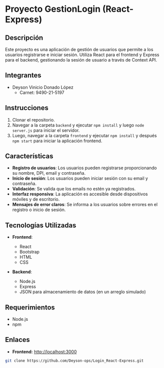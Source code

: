 # Proyecto GestionLogin  (React-Express)

## Descripción
Este proyecto es una aplicación de gestión de usuarios que permite a los usuarios registrarse e iniciar sesión. Utiliza React para el frontend y Express para el backend, gestionando la sesión de usuario a través de Context API.

## Integrantes
- Deyson Vinicio Donado López
  - Carnet: 9490-21-5197

## Instrucciones
1. Clonar el repositorio.
2. Navegar a la carpeta `backend` y ejecutar `npm install` y luego `node server.js` para iniciar el servidor.
3. Luego, navegar a la carpeta `frontend` y ejecutar `npm install` y después `npm start` para iniciar la aplicación frontend.

## Características

- **Registro de usuarios**: Los usuarios pueden registrarse proporcionando su nombre, DPI, email y contraseña.
- **Inicio de sesión**: Los usuarios pueden iniciar sesión con su email y contraseña.
- **Validación**: Se valida que los emails no estén ya registrados.
- **Interfaz responsiva**: La aplicación es accesible desde dispositivos móviles y de escritorio.
- **Mensajes de error claros**: Se informa a los usuarios sobre errores en el registro o inicio de sesión.

## Tecnologías Utilizadas

- **Frontend**:
  - React
  - Bootstrap
  - HTML
  - CSS

- **Backend**:
  - Node.js
  - Express
  - JSON para almacenamiento de datos (en un arreglo simulado)

## Requerimientos
- Node.js
- npm

## Enlaces
- **Frontend:** [http://localhost:3000](http://localhost:3000)
```bash
git clone https://github.com/Deyson-ops/Login_React-Express.git
